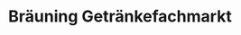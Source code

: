 ---
title: "Bräuning Getränkefachmarkt"
url: /grossenlueder/braeuning-getraenkefachmarkt-breite-bruecke/
shop: Getränke
---